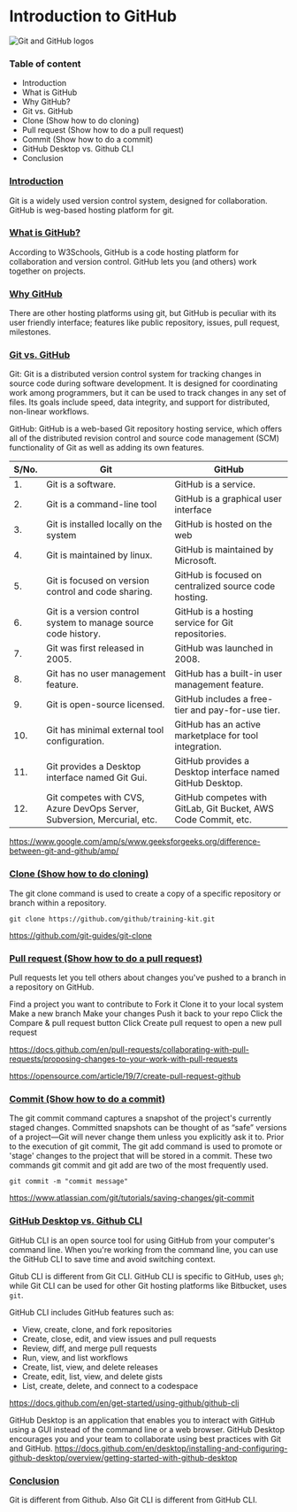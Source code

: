 # Introduction to GitHub

![Git and GitHub logos](https://encrypted-tbn0.gstatic.com/images?q=tbn:ANd9GcQ2sccyLe_SmvKqYfrPWoJrBWKkBnNF1VkC0A&usqp=CAU)

### Table of content 
- <a name='introduction'>Introduction</a>
- <a name='whatisgithub'>What is GitHub</a>
- <a name='whygithub'>Why GitHub?</a>
- <a name='gitvsgithub'>Git vs. GitHub</a>
- <a name='clone'>Clone (Show how to do cloning)</a>
- <a name='pullrequest'>Pull request (Show how to do a pull request)</a>
- <a name='commit'>Commit (Show how to do a commit)</a>
- <a name='githubdesktopgithubcli'>GitHub Desktop vs. Github CLI</a>
- <a name='conclusion'>Conclusion</a>

### [Introduction](#introduction)
Git is a widely used version control system, designed for collaboration.
GitHub is weg-based hosting platform for git.

### [What is GitHub?](#whatisgithub)
According to W3Schools, GitHub is a code hosting platform for collaboration and version control. GitHub lets you (and others) work together on projects.

### [Why GitHub](#whygithub)
There are other hosting platforms using git, but GitHub is peculiar with its user friendly interface; features like public repository, issues, pull request, milestones.

### [Git vs. GitHub](#gitvsgithub)
Git: Git is a distributed version control system for tracking changes in source code during software development. It is designed for coordinating work among programmers, but it can be used to track changes in any set of files. Its goals include speed, data integrity, and support for distributed, non-linear workflows. 

GitHub: GitHub is a web-based Git repository hosting service, which offers all of the distributed revision control and source code management (SCM) functionality of Git as well as adding its own features. 

| S/No. | Git | GitHub |
| --- | --- | --- |
| 1. | Git is a software. | GitHub is a service. |
| 2. | Git is a command-line tool | GitHub is a graphical user interface |
| 3. | Git is installed locally on the system | GitHub is hosted on the web |
| 4. | Git is maintained by linux. | GitHub is maintained by Microsoft. |
| 5. | Git is focused on version control and code sharing. | GitHub is focused on centralized source code hosting. |
| 6. | Git is a version control system to manage source code history. | GitHub is a hosting service for Git repositories. |
| 7. | Git was first released in 2005. | GitHub was launched in 2008. |
| 8. | Git has no user management feature. | GitHub has a built-in user management feature. |
| 9. | Git is open-source licensed. | GitHub includes a free-tier and pay-for-use tier. |
| 10. | Git has minimal external tool configuration. | GitHub has an active marketplace for tool integration. |
| 11. | Git provides a Desktop interface named Git Gui. | GitHub provides a Desktop interface named GitHub Desktop. |
| 12. | Git competes with CVS, Azure DevOps Server, Subversion, Mercurial, etc. | GitHub competes with GitLab, Git Bucket, AWS Code Commit, etc. |

https://www.google.com/amp/s/www.geeksforgeeks.org/difference-between-git-and-github/amp/


### [Clone (Show how to do cloning)](#clone)
The git clone command is used to create a copy of a specific repository or branch within a repository.

 ```shell
 git clone https://github.com/github/training-kit.git
 ```

https://github.com/git-guides/git-clone


### [Pull request (Show how to do a pull request)](#pullrequest)
Pull requests let you tell others about changes you've pushed to a branch in a repository on GitHub.

Find a project you want to contribute to
Fork it
Clone it to your local system
Make a new branch
Make your changes
Push it back to your repo
Click the Compare & pull request button
Click Create pull request to open a new pull request

https://docs.github.com/en/pull-requests/collaborating-with-pull-requests/proposing-changes-to-your-work-with-pull-requests

https://opensource.com/article/19/7/create-pull-request-github


### [Commit (Show how to do a commit)](#commit)
The git commit command captures a snapshot of the project's currently staged changes. Committed snapshots can be thought of as “safe” versions of a project—Git will never change them unless you explicitly ask it to. Prior to the execution of git commit, The git add command is used to promote or 'stage' changes to the project that will be stored in a commit. These two commands git commit and git add are two of the most frequently used. 

```shell
git commit -m "commit message"
```

https://www.atlassian.com/git/tutorials/saving-changes/git-commit


### [GitHub Desktop vs. Github CLI](#githubdesktopgithubcli)
GitHub CLI is an open source tool for using GitHub from your computer's command line. When you're working from the command line, you can use the GitHub CLI to save time and avoid switching context.

Gitub CLI is different from Git CLI. GitHub CLI is specific to GitHub, uses `gh`; while Git CLI can be used for other Git hosting platforms like Bitbucket, uses `git`.

GitHub CLI includes GitHub features such as:

- View, create, clone, and fork repositories
- Create, close, edit, and view issues and pull requests
- Review, diff, and merge pull requests
- Run, view, and list workflows
- Create, list, view, and delete releases
- Create, edit, list, view, and delete gists
- List, create, delete, and connect to a codespace

https://docs.github.com/en/get-started/using-github/github-cli

GitHub Desktop is an application that enables you to interact with GitHub using a GUI instead of the command line or a web browser. GitHub Desktop encourages you and your team to collaborate using best practices with Git and GitHub.
https://docs.github.com/en/desktop/installing-and-configuring-github-desktop/overview/getting-started-with-github-desktop

### [Conclusion](#conclusion)
Git is different from Github. Also Git CLI is different from GitHub CLI.
